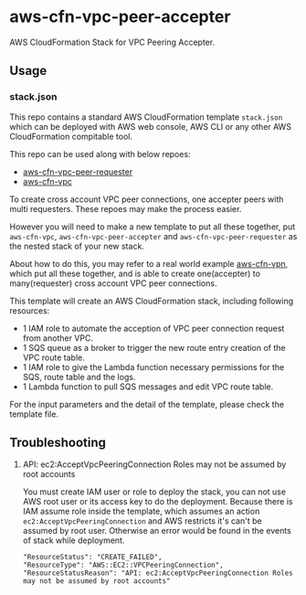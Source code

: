 # aws-cfn-vpc-peer-accepter

AWS CloudFormation Stack for VPC Peering Accepter.

## Usage

### stack.json

This repo contains a standard AWS CloudFormation template `stack.json`
which can be deployed with AWS web console, AWS CLI or any other AWS
CloudFormation compitable tool.

This repo can be used along with below repoes:

* [aws-cfn-vpc-peer-requester](https://github.com/alexzhangs/aws-cfn-vpc-peer-requester)
* [aws-cfn-vpc](https://github.com/alexzhangs/aws-cfn-vpc)

To create cross account VPC peer connections, one accepter peers with
multi requesters. These repoes may make the process easier.

However you will need to make a new template to put all these together,
put `aws-cfn-vpc`, `aws-cfn-vpc-peer-accepter` and
`aws-cfn-vpc-peer-requester` as the nested stack of your new stack.

About how to do this, you may refer to a real world example
[aws-cfn-vpn](https://github.com/alexzhangs/aws-cfn-vpn), which put
all these together, and is able to create one(accepter) to many(requester) cross
account VPC peer connections.

This template will create an AWS CloudFormation stack, including
following resources:

* 1 IAM role to automate the acception of VPC peer connection
  request from another VPC.
* 1 SQS queue as a broker to trigger the new route entry creation
  of  the VPC route table.
* 1 IAM role to give the Lambda function necessary permissions for the
SQS, route table and the logs.
* 1 Lambda function to pull SQS messages and edit VPC route table.

For the input parameters and the detail of the template, please check the template
file.

## Troubleshooting

1. API: ec2:AcceptVpcPeeringConnection Roles may not be assumed by root accounts

   You must create IAM user or role to deploy the
   stack, you can not use AWS root user or its access key to do the
   deployment. Because there is IAM assume role inside the template,
   which assumes an action `ec2:AcceptVpcPeeringConnection` and AWS
   restricts it's can't be assumed by root user. Otherwise an error would
   be found in the events of stack while deployment.

   ```
   "ResourceStatus": "CREATE_FAILED",
   "ResourceType": "AWS::EC2::VPCPeeringConnection",
   "ResourceStatusReason": "API: ec2:AcceptVpcPeeringConnection Roles may not be assumed by root accounts"
   ```

